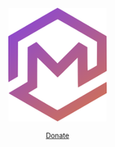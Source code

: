 <p align="center">
  <a href="https://marco.win">
    <img src="https://raw.githubusercontent.com/macedonga/macedonga/master/pfp.svg" width="200px">
  </a>
  <br>
  <br>
  <a href="https://www.marco.win/donate">Donate</a>
</p>
